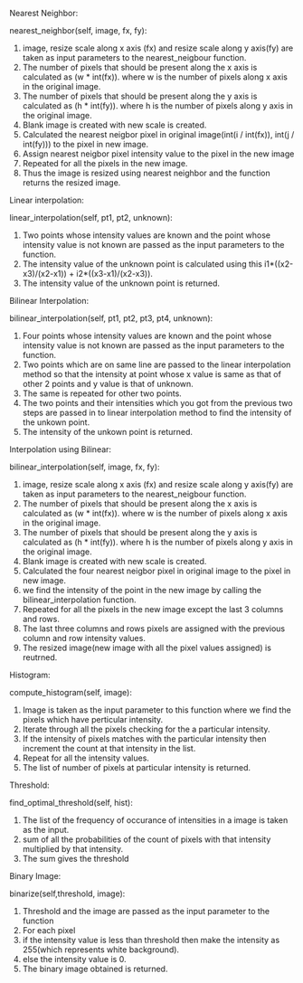 

Nearest Neighbor:

nearest_neighbor(self, image, fx, fy):

1. image, resize scale along x axis (fx) and resize scale along y axis(fy) are taken as input parameters to the nearest_neigbour function.
2. The number of pixels that should be present along the x axis is calculated as (w * int(fx)). where w is the number of pixels along x axis in the original image.
3. The number of pixels that should be present along the y axis is calculated as (h * int(fy)). where h is the number of pixels along y axis in the original image.
4. Blank image is created with new scale is created.
5. Calculated the nearest neigbor pixel in original image(int(i / int(fx)), int(j / int(fy))) to the pixel in new image.
6. Assign nearest neigbor pixel intensity value to the pixel in the new image
7. Repeated for all the pixels in the new image.
8. Thus the image is resized using nearest neighbor and the function returns the resized image.

Linear interpolation:

linear_interpolation(self, pt1, pt2, unknown):

1. Two points whose intensity values are known and the point whose intensity value is not known are passed as the input parameters to the function.
2. The intensity value of the unknown point is calculated using this i1*((x2-x3)/(x2-x1)) + i2*((x3-x1)/(x2-x3)).
3. The intensity value of the unknown point is returned.

Bilinear Interpolation:

bilinear_interpolation(self, pt1, pt2, pt3, pt4, unknown):

1. Four points whose intensity values are known and the point whose intensity value is not known are passed as the input parameters to the function.
2. Two points which are on same line are passed to the linear interpolation method so that the intensity at point whose x value is same as that of other 2 points and y value is that of unknown.
3. The same is repeated for other two points.
4. The two points and their intensities which you got from the previous two steps are passed in to linear interpolation method to find the intensity of the unkown point.
5. The intensity of the unkown point is returned.

Interpolation using Bilinear:

bilinear_interpolation(self, image, fx, fy):

1. image, resize scale along x axis (fx) and resize scale along y axis(fy) are taken as input parameters to the nearest_neigbour function.
2. The number of pixels that should be present along the x axis is calculated as (w * int(fx)). where w is the number of pixels along x axis in the original image.
3. The number of pixels that should be present along the y axis is calculated as (h * int(fy)). where h is the number of pixels along y axis in the original image.
4. Blank image is created with new scale is created.
5. Calculated the four nearest neigbor pixel in original image to the pixel in new image.
6. we find the intensity of the point in the new image by calling the bilinear_interpolation function.
7. Repeated for all the pixels in the new image except the last 3 columns and rows.
8. The last three columns and rows pixels are assigned with the previous column and row intensity values.
9. The resized image(new image with all the pixel values assigned) is reutrned.

Histogram:

compute_histogram(self, image):

1. Image is taken as the input parameter to this function where we find the pixels which have perticular intensity.
2. Iterate through all the pixels checking for the a particular intensity.
3. If the intensity of pixels matches with the particular intensity then increment the count at that intensity in the list.
4. Repeat for all the intensity values.
5. The list of number of pixels at particular intensity is returned.

Threshold:

find_optimal_threshold(self, hist):

1. The list of the frequency of occurance of intensities in a image is taken as the input.
2. sum of all the probabilities of the count of pixels with that intensity multiplied by that intensity.
3. The sum gives the threshold

Binary Image:

binarize(self,threshold, image):

1. Threshold and the image are passed as the input parameter to the function
2. For each pixel
3. if the intensity value is less than threshold then make the intensity as 255(which represents white background).
4. else the intensity value is 0.
5. The binary image obtained is returned.



